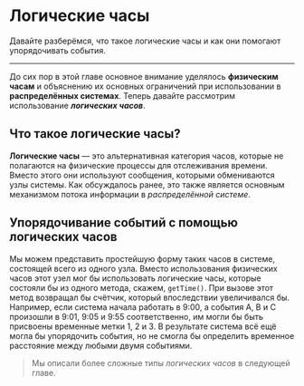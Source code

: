 
# Логические часы

Давайте разберёмся, что такое логические часы и как они помогают упорядочивать события.

---

До сих пор в этой главе основное внимание уделялось **физическим часам** и объяснению их основных ограничений при использовании в **распределённых системах**. Теперь давайте рассмотрим использование ***логических часов***.

## Что такое логические часы?
**Логические часы** — это альтернативная категория часов, которые не полагаются на физические процессы для отслеживания времени. Вместо этого они используют сообщения, которыми обмениваются узлы системы. Как обсуждалось ранее, это также является основным механизмом потока информации в *распределённой системе*.

## Упорядочивание событий с помощью логических часов
Мы можем представить простейшую форму таких часов в системе, состоящей всего из одного узла. Вместо использования физических часов этот узел мог бы использовать логические часы, которые состояли бы из одного метода, скажем, `getTime()`. При вызове этот метод возвращал бы счётчик, который впоследствии увеличивался бы. Например, если система начала работать в 9:00, а события A, B и C произошли в 9:01, 9:05 и 9:55 соответственно, им могли бы быть присвоены временные метки 1, 2 и 3. В результате система всё ещё могла бы упорядочить события, но не смогла бы определить временное расстояние между любыми двумя событиями.

> Мы описали более сложные типы *логических часов* в следующей главе.